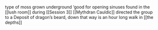 type of moss grown underground ‘good for opening sinuses
found in the [[lush room]] during [[Session 3]]
[[Mythdran Cauldic]] directed the group to a Deposit of dragon’s beard, down that way is an hour long walk in [[the depths]]